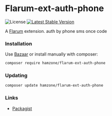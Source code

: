 # Flarum-ext-auth-phone

![License](https://img.shields.io/badge/license-Apache-2.0-blue.svg) [![Latest Stable Version](https://img.shields.io/packagist/v/hamzone/flarum-ext-auth-phone.svg)](https://packagist.org/packages/hamzone/flarum-ext-auth-phone)

A [Flarum](http://flarum.org) extension. auth by phone sms once code

### Installation

Use [Bazaar](https://discuss.flarum.org/d/5151-flagrow-bazaar-the-extension-marketplace) or install manually with composer:

```sh
composer require hamzone/flarum-ext-auth-phone
```

### Updating

```sh
composer update hamzone/flarum-ext-auth-phone
```

### Links

- [Packagist](https://packagist.org/packages/hamzone/flarum-ext-auth-phone)
